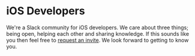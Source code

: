 # iOS Developers

We're a Slack community for iOS developers. We care about three things; being open, helping each other and sharing knowledge.
If this sounds like you then feel free to [request an invite](http://ios-developers.io). We look forward to getting to know you.
